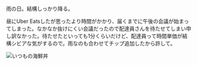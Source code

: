 雨の日。結構しっかり降る。

昼にUber Eatsしたが思ったより時間がかかり、届くまでに午後の会議が始まってしまった。なかなか抜けにくい会議だったので配達員さんを待たせてしまい申し訳なかった。待たせたといっても1分くらいだけど、配達員って時間単価が結構シビアな気がするので。雨なのも合わせてチップ追加したから許して。

![いつもの海鮮丼](https://ceshmina-photos.s3.ap-northeast-1.amazonaws.com/medium/202406/20240628-150712.jpg)
